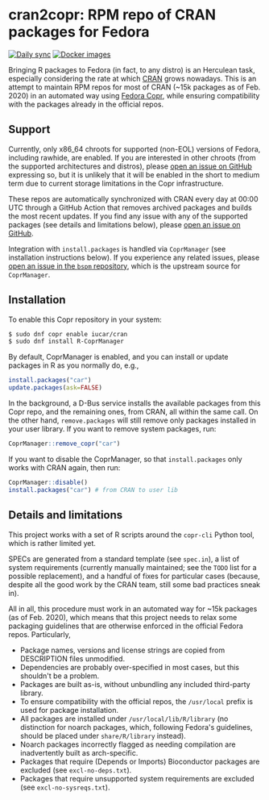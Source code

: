 # cran2copr: RPM repo of CRAN packages for Fedora

[![Daily sync](https://github.com/Enchufa2/cran2copr/actions/workflows/sync.yml/badge.svg)](https://github.com/Enchufa2/cran2copr/actions/workflows/sync.yml)
[![Docker images](https://github.com/Enchufa2/cran2copr/actions/workflows/docker.yml/badge.svg)](https://github.com/Enchufa2/cran2copr/actions/workflows/docker.yml)

Bringing R packages to Fedora (in fact, to any distro) is an Herculean task, especially considering the rate at which [CRAN](https://cran.r-project.org) grows nowadays. This is an attempt to maintain RPM repos for most of CRAN (~15k packages as of Feb. 2020) in an automated way using [Fedora Copr](https://copr.fedorainfracloud.org/), while ensuring compatibility with the packages already in the official repos.

## Support

Currently, only x86_64 chroots for supported (non-EOL) versions of Fedora, including rawhide, are enabled. If you are interested in other chroots (from the supported architectures and distros), please [open an issue on GitHub](https://github.com/Enchufa2/cran2copr/issues) expressing so, but it is unlikely that it will be enabled in the short to medium term due to current storage limitations in the Copr infrastructure.

These repos are automatically synchronized with CRAN every day at 00:00 UTC through a GitHub Action that removes archived packages and builds the most recent updates. If you find any issue with any of the supported packages (see details and limitations below), please [open an issue on GitHub](https://github.com/Enchufa2/cran2copr/issues).

Integration with `install.packages` is handled via `CoprManager` (see installation instructions below). If you experience any related issues, please [open an issue in the `bspm` repository](https://github.com/Enchufa2/bspm/issues), which is the upstream source for `CoprManager`.

## Installation

To enable this Copr repository in your system:

```bash
$ sudo dnf copr enable iucar/cran
$ sudo dnf install R-CoprManager
```

By default, CoprManager is enabled, and you can install or update packages in R as you normally do, e.g.,

```r
install.packages("car")
update.packages(ask=FALSE)
```

In the background, a D-Bus service installs the available packages from this Copr repo, and the remaining ones, from CRAN, all within the same call. On the other hand, `remove.packages` will still remove only packages installed in your user library. If you want to remove system packages, run:

```r
CoprManager::remove_copr("car")
```

If you want to disable the CoprManager, so that `install.packages` only works with CRAN again, then run:

```r
CoprManager::disable()
install.packages("car") # from CRAN to user lib
```

## Details and limitations

This project works with a set of R scripts around the `copr-cli` Python tool, which is rather limited yet.

SPECs are generated from a standard template (see `spec.in`), a list of system requirements (currently manually maintained; see the `TODO` list for a possible replacement), and a handful of fixes for particular cases (because, despite all the good work by the CRAN team, still some bad practices sneak in).

All in all, this procedure must work in an automated way for ~15k packages (as of Feb. 2020), which means that this project needs to relax some packaging guidelines that are otherwise enforced in the official Fedora repos. Particularly,

- Package names, versions and license strings are copied from DESCRIPTION files unmodified.
- Dependencies are probably over-specified in most cases, but this shouldn't be a problem.
- Packages are built as-is, without unbundling any included third-party library.
- To ensure compatibility with the official repos, the `/usr/local` prefix is used for package installation.
- All packages are installed under `/usr/local/lib/R/library` (no distinction for noarch packages, which, following Fedora's guidelines, should be placed under `share/R/library` instead).
- Noarch packages incorrectly flagged as needing compilation are inadvertently built as arch-specific.
- Packages that require (Depends or Imports) Bioconductor packages are excluded (see `excl-no-deps.txt`).
- Packages that require unsupported system requirements are excluded (see `excl-no-sysreqs.txt`).
